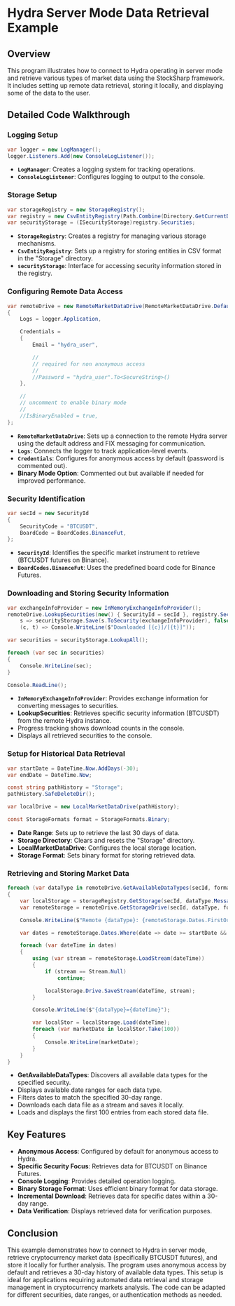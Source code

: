 # Hydra Server Mode Data Retrieval Example

## Overview

This program illustrates how to connect to Hydra operating in server mode and retrieve various types of market data using the StockSharp framework. It includes setting up remote data retrieval, storing it locally, and displaying some of the data to the user.

## Detailed Code Walkthrough

### Logging Setup

```csharp
var logger = new LogManager();
logger.Listeners.Add(new ConsoleLogListener());
```

- **`LogManager`**: Creates a logging system for tracking operations.
- **`ConsoleLogListener`**: Configures logging to output to the console.

### Storage Setup

```csharp
var storageRegistry = new StorageRegistry();
var registry = new CsvEntityRegistry(Path.Combine(Directory.GetCurrentDirectory(), "Storage"));
var securityStorage = (ISecurityStorage)registry.Securities;
```

- **`StorageRegistry`**: Creates a registry for managing various storage mechanisms.
- **`CsvEntityRegistry`**: Sets up a registry for storing entities in CSV format in the "Storage" directory.
- **`securityStorage`**: Interface for accessing security information stored in the registry.

### Configuring Remote Data Access

```csharp
var remoteDrive = new RemoteMarketDataDrive(RemoteMarketDataDrive.DefaultAddress, new FixMessageAdapter(new IncrementalIdGenerator()))
{
    Logs = logger.Application,

    Credentials =
    {
        Email = "hydra_user",

        //
        // required for non anonymous access
        //
        //Password = "hydra_user".To<SecureString>()
    },

    //
    // uncomment to enable binary mode
    //
    //IsBinaryEnabled = true,
};
```

- **`RemoteMarketDataDrive`**: Sets up a connection to the remote Hydra server using the default address and FIX messaging for communication.
- **`Logs`**: Connects the logger to track application-level events.
- **`Credentials`**: Configures for anonymous access by default (password is commented out).
- **Binary Mode Option**: Commented out but available if needed for improved performance.

### Security Identification

```csharp
var secId = new SecurityId
{
    SecurityCode = "BTCUSDT",
    BoardCode = BoardCodes.BinanceFut,
};
```

- **`SecurityId`**: Identifies the specific market instrument to retrieve (BTCUSDT futures on Binance).
- **`BoardCodes.BinanceFut`**: Uses the predefined board code for Binance Futures.

### Downloading and Storing Security Information

```csharp
var exchangeInfoProvider = new InMemoryExchangeInfoProvider();
remoteDrive.LookupSecurities(new() { SecurityId = secId }, registry.Securities,
    s => securityStorage.Save(s.ToSecurity(exchangeInfoProvider), false), () => false,
    (c, t) => Console.WriteLine($"Downloaded [{c}]/[{t}]"));

var securities = securityStorage.LookupAll();

foreach (var sec in securities)
{
    Console.WriteLine(sec);
}

Console.ReadLine();
```

- **`InMemoryExchangeInfoProvider`**: Provides exchange information for converting messages to securities.
- **LookupSecurities**: Retrieves specific security information (BTCUSDT) from the remote Hydra instance.
- Progress tracking shows download counts in the console.
- Displays all retrieved securities to the console.

### Setup for Historical Data Retrieval

```csharp
var startDate = DateTime.Now.AddDays(-30);
var endDate = DateTime.Now;

const string pathHistory = "Storage";
pathHistory.SafeDeleteDir();

var localDrive = new LocalMarketDataDrive(pathHistory);

const StorageFormats format = StorageFormats.Binary;
```

- **Date Range**: Sets up to retrieve the last 30 days of data.
- **Storage Directory**: Clears and resets the "Storage" directory.
- **LocalMarketDataDrive**: Configures the local storage location.
- **Storage Format**: Sets binary format for storing retrieved data.

### Retrieving and Storing Market Data

```csharp
foreach (var dataType in remoteDrive.GetAvailableDataTypes(secId, format))
{
    var localStorage = storageRegistry.GetStorage(secId, dataType.MessageType, dataType.Arg, localDrive, format);
    var remoteStorage = remoteDrive.GetStorageDrive(secId, dataType, format);

    Console.WriteLine($"Remote {dataType}: {remoteStorage.Dates.FirstOrDefault()}-{remoteStorage.Dates.LastOrDefault()}");

    var dates = remoteStorage.Dates.Where(date => date >= startDate && date <= endDate).ToList();

    foreach (var dateTime in dates)
    {
        using (var stream = remoteStorage.LoadStream(dateTime))
        {
            if (stream == Stream.Null)
                continue;

            localStorage.Drive.SaveStream(dateTime, stream);
        }

        Console.WriteLine($"{dataType}={dateTime}");

        var localStor = localStorage.Load(dateTime);
        foreach (var marketDate in localStor.Take(100))
        {
            Console.WriteLine(marketDate);
        }
    }
}
```

- **GetAvailableDataTypes**: Discovers all available data types for the specified security.
- Displays available date ranges for each data type.
- Filters dates to match the specified 30-day range.
- Downloads each data file as a stream and saves it locally.
- Loads and displays the first 100 entries from each stored data file.

## Key Features

- **Anonymous Access**: Configured by default for anonymous access to Hydra.
- **Specific Security Focus**: Retrieves data for BTCUSDT on Binance Futures.
- **Console Logging**: Provides detailed operation logging.
- **Binary Storage Format**: Uses efficient binary format for data storage.
- **Incremental Download**: Retrieves data for specific dates within a 30-day range.
- **Data Verification**: Displays retrieved data for verification purposes.

## Conclusion

This example demonstrates how to connect to Hydra in server mode, retrieve cryptocurrency market data (specifically BTCUSDT futures), and store it locally for further analysis. The program uses anonymous access by default and retrieves a 30-day history of available data types. This setup is ideal for applications requiring automated data retrieval and storage management in cryptocurrency markets analysis. The code can be adapted for different securities, date ranges, or authentication methods as needed.